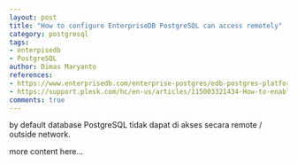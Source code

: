 ```yaml
---
layout: post
title: "How to configure EnterpriseDB PostgreSQL can access remotely"
category: postgresql
tags: 
- enterpisedb
- PostgreSQL
author: Dimas Maryanto
references:
- https://www.enterprisedb.com/enterprise-postgres/edb-postgres-platform
- https://support.plesk.com/hc/en-us/articles/115003321434-How-to-enable-remote-access-to-PostgreSQL-server-on-a-Plesk-server-
comments: true
---
```


by default database PostgreSQL tidak dapat di akses secara remote / outside network.
<!--more-->

more content here...
